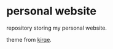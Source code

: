 # personal website

repository storing my personal website. 

theme from [kirqe](https://github.com/kirqe/autm-rb).